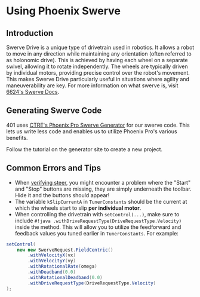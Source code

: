 
# Using Phoenix Swerve

## Introduction

Swerve Drive is a unique type of drivetrain used in robotics. It allows a robot to move in any direction while maintaining any orientation (often referred to as holonomic drive). This is achieved by having each wheel on a separate swivel, allowing it to rotate independently. The wheels are typically driven by individual motors, providing precise control over the robot's movement. This makes Swerve Drive particularly useful in situations where agility and maneuverability are key. For more information on what swerve is, visit [6624's Swerve Docs](https://compendium.readthedocs.io/en/latest/tasks/drivetrains/swerve.html).

## Generating Swerve Code

401 uses [CTRE's Phoenix Pro Swerve Generator](https://pro.docs.ctr-electronics.com/en/latest/docs/tuner/tuner-swerve/index.html) for our swerve code. This lets us write less code and enables us to utilize Phoenix Pro's various benefits.

Follow the tutorial on the generator site to create a new project.

## Common Errors and Tips

- When [verifying steer](https://pro.docs.ctr-electronics.com/en/latest/docs/tuner/tuner-swerve/validating-drivetrain.html#verify-steer), you might encounter a problem where the "Start" and "Stop" buttons are missing, they are simply underneath the toolbar. Hide it and the buttons should appear!
- The variable `kSlipCurrentA` in `TunerConstants` should be the current at which the wheels start to slip **per individual motor**.
- When controlling the drivetrain with `setControl(...)`, make sure to include `#!java .withDriveRequestType(DriveRequestType.Velocity)` inside the method. This will allow you to utilize the feedforward and feedback values you tuned earlier in `TunerConstants`. For example:

```java
setControl(
    new new SwerveRequest.FieldCentric()
        .withVelocityX(vx)
        .withVelocityY(vy)
        .withRotationalRate(omega)
        .withDeadband(0.0)
        .withRotationalDeadband(0.0)
        .withDriveRequestType(DriveRequestType.Velocity)
);
```
